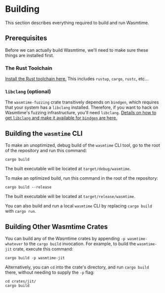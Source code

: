 # Building

This section describes everything required to build and run Wasmtime.

## Prerequisites

Before we can actually build Wasmtime, we'll need to make sure these things are
installed first.

### The Rust Toolchain

[Install the Rust toolchain here.](https://www.rust-lang.org/tools/install) This
includes `rustup`, `cargo`, `rustc`, etc...

### `libclang` (optional)

The `wasmtime-fuzzing` crate transitively depends on `bindgen`, which requires
that your system has a `libclang` installed. Therefore, if you want to hack on
Wasmtime's fuzzing infrastructure, you'll need `libclang`. [Details on how to
get `libclang` and make it available for `bindgen` are
here.](https://rust-lang.github.io/rust-bindgen/requirements.html#clang)

## Building the `wasmtime` CLI

To make an unoptimized, debug build of the `wasmtime` CLI tool, go to the root
of the repository and run this command:

```shell
cargo build
```

The built executable will be located at `target/debug/wasmtime`.

To make an optimized build, run this command in the root of the repository:

```shell
cargo build --release
```

The built executable will be located at `target/release/wasmtime`.

You can also build and run a local `wasmtime` CLI by replacing `cargo build`
with `cargo run`.

## Building Other Wasmtime Crates

You can build any of the Wasmtime crates by appending `-p wasmtime-whatever` to
the `cargo build` invocation. For example, to build the `wasmtime-jit` crate,
execute this command:

```shell
cargo build -p wasmtime-jit
```

Alternatively, you can `cd` into the crate's directory, and run `cargo build`
there, without needing to supply the `-p` flag:

```shell
cd crates/jit/
cargo build
```
